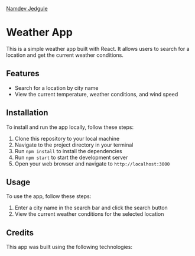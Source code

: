 <a href="https://github.com/namdevjedgule">Namdev Jedgule </a>
# Weather App

This is a simple weather app built with React. It allows users to search for a location and get the current weather conditions.

## Features

- Search for a location by city name
- View the current temperature, weather conditions, and wind speed

## Installation

To install and run the app locally, follow these steps:

1. Clone this repository to your local machine
2. Navigate to the project directory in your terminal
3. Run `npm install` to install the dependencies
4. Run `npm start` to start the development server
5. Open your web browser and navigate to `http://localhost:3000`

## Usage

To use the app, follow these steps:

1. Enter a city name in the search bar and click the search button
2. View the current weather conditions for the selected location

## Credits

This app was built using the following technologies: